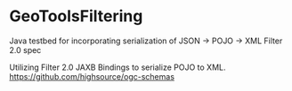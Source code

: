 # GeoToolsFiltering

Java testbed for incorporating serialization of JSON -> POJO -> XML Filter 2.0 spec

Utilizing Filter 2.0 JAXB Bindings to serialize POJO to XML. 
https://github.com/highsource/ogc-schemas

